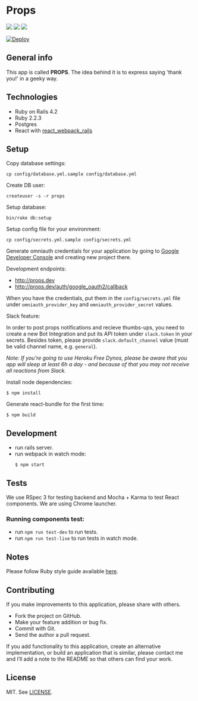 # Props
[![](http://img.shields.io/codeclimate/github/netguru/props.svg?style=flat-square)](https://codeclimate.com/github/netguru/props)
[![](http://img.shields.io/codeclimate/coverage/github/netguru/props.svg?style=flat-square)](https://codeclimate.com/github/netguru/props)
[![](http://img.shields.io/gemnasium/netguru/props.svg?style=flat-square)](https://gemnasium.com/netguru/props)

[![Deploy](https://www.herokucdn.com/deploy/button.png)](https://heroku.com/deploy?template=https://github.com/netguru/props/tree/master)

## General info

This app is called **PROPS**. The idea behind it is to express saying 'thank you!'
in a geeky way.

## Technologies

* Ruby on Rails 4.2
* Ruby 2.2.3
* Postgres
* React with [react_webpack_rails](https://github.com/netguru/react_webpack_rails)

## Setup

Copy database settings:

```
cp config/database.yml.sample config/database.yml
```

Create DB user:

```
createuser -s -r props
```

Setup database:

```
bin/rake db:setup
```

Setup config file for your environment:

```
cp config/secrets.yml.sample config/secrets.yml
```

Generate omniauth credentials for your application by going to [Google Developer
Console](https://code.google.com/apis/console) and creating new project there.

Development endpoints:

* http://props.dev
* http://props.dev/auth/google_oauth2/callback

When you have the credentials, put them in the `config/secrets.yml` file
under `omniauth_provider_key` and `omniauth_provider_secret` values.

Slack feature:

In order to post props notifications and recieve thumbs-ups, you need to create a new Bot Integration and put its API token under `slack.token` in your secrets. Besides token, please provide `slack.default_channel` value (must be valid channel name, e.g. `general`).

_Note: If you're going to use Heroku Free Dynos, please be aware that you app will sleep at least 6h a day - and because of that you may not receive all reactions from Slack._

Install node dependencies:
```
$ npm install
```

Generate react-bundle for the first time:

```
$ npm build
```

## Development
* run rails server.
* run webpack in watch mode:
  ```
  $ npm start
  ```

## Tests

We use RSpec 3 for testing backend and Mocha + Karma to test React components.
We are using Chrome launcher.

### Running components test:

* run `npm run test-dev` to run tests.
* run `npm run test-live` to run tests in watch mode.

## Notes

Please follow Ruby style guide available [here](https://github.com/bbatsov/ruby-style-guide).

## Contributing

If you make improvements to this application, please share with others.

* Fork the project on GitHub.
* Make your feature addition or bug fix.
* Commit with Git.
* Send the author a pull request.

If you add functionality to this application, create an alternative
implementation, or build an application that is similar, please contact
me and I’ll add a note to the README so that others can find your work.

## License

MIT. See [LICENSE](LICENSE).

